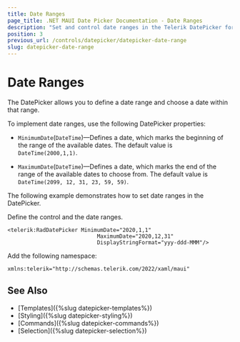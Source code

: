 ```yaml
---
title: Date Ranges
page_title: .NET MAUI Date Picker Documentation - Date Ranges
description: "Set and control date ranges in the Telerik DatePicker for .NET MAUI."
position: 3
previous_url: /controls/datepicker/datepicker-date-range
slug: datepicker-date-range
---
```


# Date Ranges

The DatePicker allows you to define a date range and choose a date within that range.

To implement date ranges, use the following DatePicker properties:

* `MinimumDate`(`DateTime`)&mdash;Defines a date, which marks the beginning of the range of the available dates. The default value is `DateTime(2000,1,1)`.

* `MaximumDate`(`DateTime`)&mdash;Defines a date, which marks the end of the range of the available dates to choose from. The default value is `DateTime(2099, 12, 31, 23, 59, 59)`.

The following example demonstrates how to set date ranges in the DatePicker.

Define the control and the date ranges.


```XAML
<telerik:RadDatePicker MinimumDate="2020,1,1"
                            MaximumDate="2020,12,31"
                            DisplayStringFormat="yyy-ddd-MMM"/>
```

Add the following namespace:

```XAML
xmlns:telerik="http://schemas.telerik.com/2022/xaml/maui"
```

## See Also

- [Templates]({%slug datepicker-templates%})
- [Styling]({%slug datepicker-styling%})
- [Commands]({%slug datepicker-commands%})
- [Selection]({%slug datepicker-selection%})
